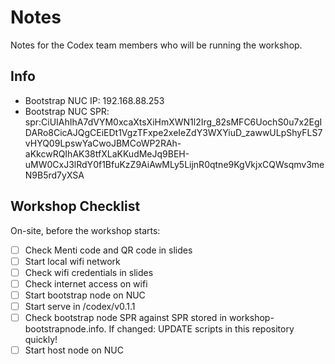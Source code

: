 # Notes
Notes for the Codex team members who will be running the workshop.

## Info
 - Bootstrap NUC IP: 192.168.88.253
 - Bootstrap NUC SPR: spr:CiUIAhIhA7dVYM0xcaXtsXiHmXWN1l2Irg_82sMFC6UochS0u7x2EgIDARo8CicAJQgCEiEDt1VgzTFxpe2xeIeZdY3WXYiuD_zawwULpShyFLS7vHYQ09LpswYaCwoJBMCoWP2RAh-aKkcwRQIhAK38tfXLaKKudMeJq9BEH-uMW0CxJ3lRdY0f1BfuKzZ9AiAwMLy5LijnR0qtne9KgVkjxCQWsqmv3meN9B5rd7yXSA

## Workshop Checklist
On-site, before the workshop starts:
 - [ ] Check Menti code and QR code in slides
 - [ ] Start local wifi network
 - [ ] Check wifi credentials in slides
 - [ ] Check internet access on wifi
 - [ ] Start bootstrap node on NUC
 - [ ] Start serve in /codex/v0.1.1
 - [ ] Check bootstrap node SPR against SPR stored in workshop-bootstrapnode.info. If changed: UPDATE scripts in this repository quickly!
 - [ ] Start host node on NUC
